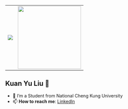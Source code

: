 <table width="100%">
    <tr>
        <td>
            <a href="https://leetcode.com/u/12yuuuu/">
                <img src="https://leetcard.jacoblin.cool/12yuuuu?theme=wtf">
            </a>
        </td>
        <td align="right">
            <img src="https://media.tenor.com/TGd-ZDBf41QAAAAi/flip-cat.gif" width="200">
        </td>
    </tr>
</table>


## Kuan Yu Liu 🌻
- 🔭 I’m a Student from National Cheng Kung University
- 📫 **How to reach me**: [LinkedIn](https://www.linkedin.com/in/kuan-yu-liu-b24962301/)
